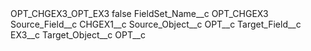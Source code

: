 <?xml version="1.0" encoding="UTF-8"?>
<CustomMetadata xmlns="http://soap.sforce.com/2006/04/metadata" xmlns:xsi="http://www.w3.org/2001/XMLSchema-instance" xmlns:xsd="http://www.w3.org/2001/XMLSchema">
    <label>OPT_CHGEX3_OPT_EX3</label>
    <protected>false</protected>
    <values>
        <field>FieldSet_Name__c</field>
        <value xsi:type="xsd:string">OPT_CHGEX3</value>
    </values>
    <values>
        <field>Source_Field__c</field>
        <value xsi:type="xsd:string">CHGEX1__c</value>
    </values>
    <values>
        <field>Source_Object__c</field>
        <value xsi:type="xsd:string">OPT__c</value>
    </values>
    <values>
        <field>Target_Field__c</field>
        <value xsi:type="xsd:string">EX3__c</value>
    </values>
    <values>
        <field>Target_Object__c</field>
        <value xsi:type="xsd:string">OPT__c</value>
    </values>
</CustomMetadata>
